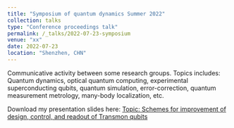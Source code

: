 ```yaml
---
title: "Symposium of quantum dynamics Summer 2022"
collection: talks
type: "Conference proceedings talk"
permalink: /_talks/2022-07-23-symposium
venue: "xx"
date: 2022-07-23
location: "Shenzhen, CHN"
---
```


Communicative activity between some research groups. Topics includes: Quantum dynamics, optical quantum computing, experimental superconducting qubits, quantum simulation, error-correction, quantum measurement metrology, many-body localization, etc. 

Download my presentation slides here:
[Topic: Schemes for improvement of design, control, and readout of
Transmon qubits](http://lockonchen.github.io/files/Present_my_projects.pdf)
